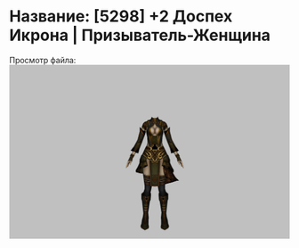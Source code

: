 # Название: [5298] +2 Доспех Икрона | Призыватель-Женщина

Просмотр файла:
![p090024.png](p090024.png)